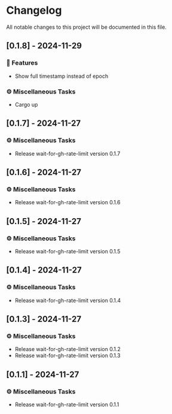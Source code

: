 # Changelog

All notable changes to this project will be documented in this file.

## [0.1.8] - 2024-11-29

### 🚀 Features

- Show full timestamp instead of epoch

### ⚙️ Miscellaneous Tasks

- Cargo up

## [0.1.7] - 2024-11-27

### ⚙️ Miscellaneous Tasks

- Release wait-for-gh-rate-limit version 0.1.7

## [0.1.6] - 2024-11-27

### ⚙️ Miscellaneous Tasks

- Release wait-for-gh-rate-limit version 0.1.6

## [0.1.5] - 2024-11-27

### ⚙️ Miscellaneous Tasks

- Release wait-for-gh-rate-limit version 0.1.5

## [0.1.4] - 2024-11-27

### ⚙️ Miscellaneous Tasks

- Release wait-for-gh-rate-limit version 0.1.4

## [0.1.3] - 2024-11-27

### ⚙️ Miscellaneous Tasks

- Release wait-for-gh-rate-limit version 0.1.2
- Release wait-for-gh-rate-limit version 0.1.3

## [0.1.1] - 2024-11-27

### ⚙️ Miscellaneous Tasks

- Release wait-for-gh-rate-limit version 0.1.1

<!-- generated by git-cliff -->
